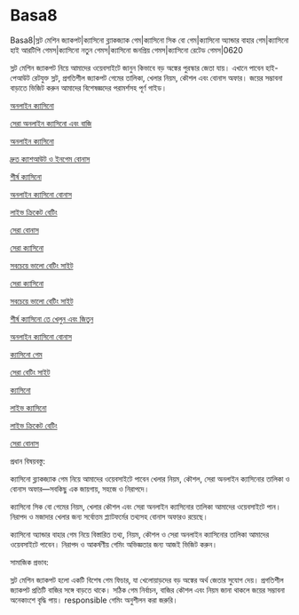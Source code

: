 # Basa8
Basa8|স্লট মেশিন জ্যাকপট|ক্যাসিনো ব্ল্যাকজ্যাক গেম|ক্যাসিনো সিক বো গেম|ক্যাসিনো অ্যান্ডার বাহার গেম|ক্যাসিনো হাই আরটিপি গেমস|ক্যাসিনো নতুন গেমস|ক্যাসিনো জনপ্রিয় গেমস|ক্যাসিনো রেটেড গেমস|0620

স্লট মেশিন জ্যাকপট নিয়ে আমাদের ওয়েবসাইটে জানুন কিভাবে বড় অঙ্কের পুরস্কার জেতা যায়। এখানে পাবেন হাই-পেআউট রেটযুক্ত স্লট, প্রগতিশীল জ্যাকপট গেমের তালিকা, খেলার নিয়ম, কৌশল এবং বোনাস অফার। জয়ের সম্ভাবনা বাড়াতে ভিজিট করুন আমাদের বিশেষজ্ঞদের পরামর্শসহ পূর্ণ গাইড।

<a href="https://basa8hub.com/">অনলাইন ক্যাসিনো</a>

<a href="https://basa8hub.net/">সেরা অনলাইন ক্যাসিনো এবং বাজি</a>

<a href="https://basa8sx.com/">অনলাইন ক্যাসিনো</a>

<a href="https://basa8sx.net/">দ্রুত ক্যাশআউট ও ইনগেম বোনাস</a>

<a href="https://basa8wap.net/">শীর্ষ ক্যাসিনো</a>

<a href="https://basa8wap.com/">অনলাইন ক্যাসিনো বোনাস</a>

<a href="https://basa8uk.com/">লাইভ ক্রিকেট বেটিং</a>

<a href="https://basa8uk.net/">সেরা বোনাস</a>

<a href="https://basa8vip.com/">সেরা ক্যাসিনো</a>

<a href="https://basa8us.com/">সবচেয়ে ভালো বেটিং সাইট</a>

<a href="https://basa8vip.com/">সেরা ক্যাসিনো</a>

<a href="https://basa8us.com/">সবচেয়ে ভালো বেটিং সাইট</a>

<a href="https://basa8us.net/">শীর্ষ ক্যাসিনো তে খেলুন এবং জিতুন</a>

<a href="https://basa8wap.com/">অনলাইন ক্যাসিনো বোনাস</a>

<a href="https://basa8pc.com/">ক্যাসিনো গেম</a>

<a href="https://basa8pc.net/">সেরা বেটিং সাইট</a>

<a href="https://basa8live.com/">ক্যাসিনো</a>

<a href="https://basa8live.net/">লাইভ ক্যাসিনো</a>

<a href="https://basa8uk.com/">লাইভ ক্রিকেট বেটিং</a>

<a href="https://basa8uk.net/">সেরা বোনাস</a>

প্রধান বিষয়বস্তু:

ক্যাসিনো ব্ল্যাকজ্যাক গেম নিয়ে আমাদের ওয়েবসাইটে পাবেন খেলার নিয়ম, কৌশল, সেরা অনলাইন ক্যাসিনোর তালিকা ও বোনাস অফার—সবকিছু এক জায়গায়, সহজে ও নিরাপদে।

ক্যাসিনো সিক বো গেমের নিয়ম, খেলার কৌশল এবং সেরা অনলাইন ক্যাসিনোর তালিকা আমাদের ওয়েবসাইটে পান। নিরাপদ ও মজাদার খেলার জন্য সর্বোত্তম প্ল্যাটফর্মের তথ্যসহ বোনাস অফারও রয়েছে।

ক্যাসিনো অ্যান্ডার বাহার গেম নিয়ে বিস্তারিত তথ্য, নিয়ম, কৌশল ও সেরা অনলাইন ক্যাসিনোর তালিকা আমাদের ওয়েবসাইটে পাবেন। নিরাপদ ও আকর্ষণীয় গেমিং অভিজ্ঞতার জন্য আজই ভিজিট করুন।

সামাজিক প্রভাব:

স্লট মেশিন জ্যাকপট হলো একটি বিশেষ গেম ফিচার, যা খেলোয়াড়দের বড় অঙ্কের অর্থ জেতার সুযোগ দেয়। প্রগতিশীল জ্যাকপট প্রতিটি বাজির সঙ্গে বাড়তে থাকে। সঠিক গেম নির্বাচন, বাজির কৌশল এবং নিয়ম জানা থাকলে জয়ের সম্ভাবনা অনেকাংশে বৃদ্ধি পায়। responsible গেমিং অনুশীলন করা জরুরি।
